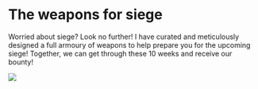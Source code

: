 # The weapons for siege
Worried about siege? Look no further! I have curated and meticulously designed a full armoury of weapons to help prepare you for the upcoming siege! Together, we can get through these 10 weeks and receive our bounty! 

![]("Screenshot20%2025-09-0820%001803.png")
